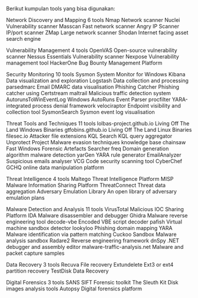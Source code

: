 Berikut kumpulan tools yang bisa digunakan:

Network Discovery and Mapping 6 tools
        Nmap Network scanner
        Nuclei Vulnerability scanner
        Masscan Fast network scanner
        Angry IP Scanner IP/port scanner
        ZMap Large network scanner
        Shodan Internet facing asset search engine

Vulnerability Management 4 tools
        OpenVAS Open-source vulnerability scanner
        Nessus Essentials Vulnerability scanner
        Nexpose Vulnerability management tool
        HackerOne Bug Bounty Management Platform

Security Monitoring 10 tools
        Sysmon System Monitor for Windows
        Kibana Data visualization and exploration
        Logstash Data collection and processing
        parsedmarc Email DMARC data visualisation
        Phishing Catcher Phishing catcher using Certstream
        maltrail Malicious traffic detection system
        AutorunsToWinEventLog Windows AutoRuns Event Parser
        procfilter YARA-integrated process denial framework
        velociraptor Endpoint visibility and collection tool
        SysmonSearch Sysmon event log visualisation

Threat Tools and Techniques 11 tools
        lolbas-project.github.io Living Off The Land Windows Binaries
        gtfobins.github.io Living Off The Land Linux Binaries
        filesec.io Attacker file extensions
        KQL Search KQL query aggregator
        Unprotect Project Malware evasion techniques knowledge base
        chainsaw Fast Windows Forensic Artefacts Searcher
        freq Domain generation algorithm malware detection
        yarGen YARA rule generator
        EmailAnalyzer Suspicious emails analyser
        VCG Code security scanning tool
        CyberChef GCHQ online data manipulation platform

Threat Intelligence 4 tools
        Maltego Threat Intelligence Platform
        MISP Malware Information Sharing Platform
        ThreatConnect Threat data aggregation
        Adversary Emulation Library An open library of adversary emulation plans

Malware Detection and Analysis 11 tools
        VirusTotal Malicious IOC Sharing Platform
        IDA Malware disassembler and debugger
        Ghidra Malware reverse engineering tool
        decode-vbe Encoded VBE script decoder
        pafish Virtual machine sandbox detector
        lookyloo Phishing domain mapping
        YARA Malware identification via pattern matching
        Cuckoo Sandbox Malware analysis sandbox
        Radare2 Reverse engineering framework
        dnSpy .NET debugger and assembly editor
        malware-traffic-analysis.net Malware and packet capture samples

Data Recovery 3 tools
        Recuva File recovery
        Extundelete Ext3 or ext4 partition recovery
        TestDisk Data Recovery

Digital Forensics 3 tools
        SANS SIFT Forensic toolkit
        The Sleuth Kit Disk images analysis tools
        Autopsy Digital forensics platform

